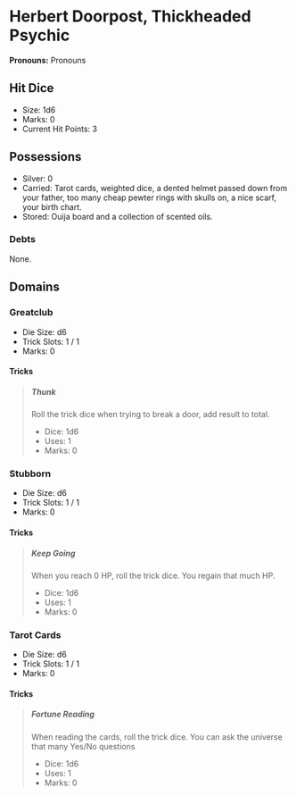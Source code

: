 # Herbert Doorpost, Thickheaded Psychic

**Pronouns:** Pronouns

## Hit Dice

- Size: 1d6
- Marks: 0
- Current Hit Points: 3

## Possessions

- Silver: 0
- Carried: Tarot cards, weighted dice, a dented helmet passed down from your father, too many cheap pewter rings with skulls on, a nice scarf, your birth chart.
- Stored: Ouija board and a collection of scented oils.

### Debts

None.

## Domains

### Greatclub

- Die Size: d6
- Trick Slots: 1 / 1
- Marks: 0

#### Tricks

> ##### Thunk
>
> Roll the trick dice when trying to break a door, add result to total.
>
> - Dice: 1d6
> - Uses: 1
> - Marks: 0

### Stubborn

- Die Size: d6
- Trick Slots: 1 / 1
- Marks: 0

#### Tricks

> ##### Keep Going
>
> When you reach 0 HP, roll the trick dice. You regain that much HP.
>
> - Dice: 1d6
> - Uses: 1
> - Marks: 0

### Tarot Cards

- Die Size: d6
- Trick Slots: 1 / 1
- Marks: 0

#### Tricks

> ##### Fortune Reading
>
> When reading the cards, roll the trick dice. You can ask the universe that many Yes/No questions
>
> - Dice: 1d6
> - Uses: 1
> - Marks: 0
